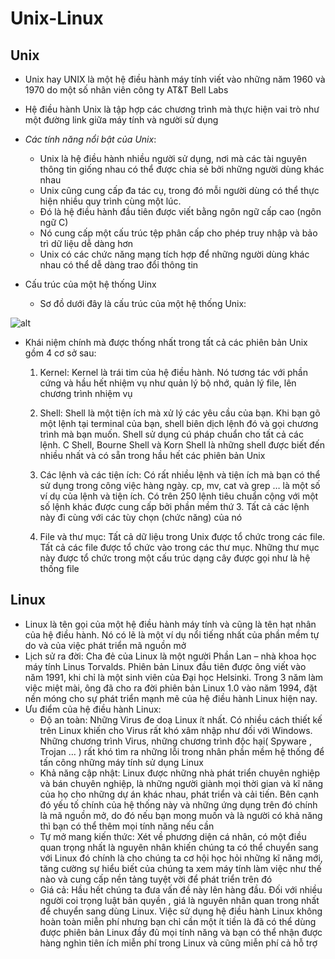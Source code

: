 # Unix-Linux

## Unix
- Unix hay UNIX là một hệ điều hành máy tính viết vào những năm 1960 và 1970 do một số nhân viên công ty AT&T Bell Labs 

- Hệ điều hành Unix là tập hợp các chương trình mà thực hiện vai trò như một đường link giữa máy tính và người sử dụng

-  *Các tính năng nổi bật của Unix*:

   - Unix là hệ điều hành nhiều người sử dụng, nơi mà các tài nguyên thông tin giống nhau có thể được chia sẻ bởi những người dùng khác nhau
   - Unix cũng cung cấp đa tác cụ, trong đó mỗi người dùng có thể thực hiện nhiều quy trình cùng một lúc.
   - Đó là hệ điều hành đầu tiên được viết bằng ngôn ngữ cấp cao (ngôn ngữ C) 
   - Nó cung cấp một cấu trúc tệp phân cấp cho phép truy nhập và bảo trì dữ liệu dễ dàng hơn
   - Unix có các chức năng mạng tích hợp để những người dùng khác nhau có thể dễ dàng trao đổi thông tin

- Cấu trúc của một hệ thống Uinx

   - Sơ đồ dưới đây là cấu trúc của một hệ thống Unix:

 ![alt](https://www.vietjack.com/unix/images/cau_truc_he_thong_unix_linux.jpg)
   - Khái niệm chính mà được thống nhất trong tất cả các phiên bản Unix gồm 4 cơ sở sau:
     1. Kernel: Kernel là trái tim của hệ điều hành. Nó tương tác với phần cứng và hầu hết nhiệm vụ như quản lý bộ nhớ, quản lý file, lên chương trình nhiệm vụ

     2. Shell: Shell là một tiện ích mà xử lý các yêu cầu của bạn. Khi bạn gõ một lệnh tại terminal của bạn, shell biên dịch lệnh đó và gọi chương trình mà bạn muốn. Shell sử dụng cú pháp chuẩn cho tất cả các lệnh. C Shell, Bourne Shell và Korn Shell là những shell được biết đến nhiều nhất và có sẵn trong hầu hết các phiên bản Unix

     3. Các lệnh và các tiện ích: Có rất nhiều lệnh và tiện ích mà bạn có thể sử dụng trong công việc hàng ngày. cp, mv, cat và grep … là một số ví dụ của lệnh và tiện ích. Có trên 250 lệnh tiêu chuẩn cộng với một số lệnh khác được cung cấp bởi phần mềm thứ 3. Tất cả các lệnh này đi cùng với các tùy chọn (chức năng) của nó

     4. File và thư mục: Tất cả dữ liệu trong Unix được tổ chức trong các file. Tất cả các file được tổ chức vào trong các thư mục. Những thư mục này được tổ chức trong một cấu trúc dạng cây được gọi như là hệ thống file

## Linux
- Linux là tên gọi của một hệ điều hành máy tính và cũng là tên hạt nhân của hệ điều hành. Nó có lẽ là một ví dụ nổi tiếng nhất của phần mềm tự do và của việc phát triển mã nguồn mở
- Lịch sử ra đời: Cha đẻ của Linux là một người Phần Lan – nhà khoa học máy tính Linus Torvalds. Phiên bản Linux đầu tiên được ông viết vào năm 1991, khi chỉ là một sinh viên của Đại học Helsinki. Trong 3 năm làm việc miệt mài, ông đã cho ra đời phiên bản Linux 1.0 vào năm 1994, đặt nền móng cho sự phát triển mạnh mẽ của hệ điều hành Linux hiện nay.
- Ưu điểm của hệ điều hành Linux:
   - Độ an toàn: Những Virus đe doạ Linux ít nhất. Có nhiều cách thiết kế trên Linux khiến cho Virus rất khó xâm nhập như đối với Windows. Những chương trình Virus, những chương trình độc hại( Spyware , Trojan … ) rất khó tìm ra những lỗi trong nhân phần mềm hệ thống để tấn công những máy tính sử dụng Linux 
   - Khả năng cập nhật: Linux được những nhà phát triển chuyên nghiệp và bán chuyên nghiệp, là những người giành mọi thời gian và kĩ năng của họ cho những dự án khác nhau, phát triển và cải tiến. Bên cạnh đó yếu tố chính của hệ thống này và những ứng dụng trên đó chính là mã nguồn mở, do đó nếu bạn mong muốn và là người có khả năng thì bạn có thể thêm mọi tính năng nếu cần
   - Tự mở mang kiến thức: Xét về phương diện cá nhân, có một điều quan trọng nhất là nguyên nhân khiến chúng ta có thể chuyển sang với Linux đó chính là cho chúng ta cơ hội học hỏi những kĩ năng mới, tăng cường sự hiểu biết của chúng ta xem máy tính làm việc như thế nào và cung cấp nền tảng tuyệt vời để phát triển trên đó
   - Giá cả: Hầu hết chúng ta đưa vấn đề này lên hàng đầu. Đối với nhiều người coi trọng luật bản quyền , giá là nguyên nhân quan trong nhất để chuyển sang dùng Linux. Việc sử dụng hệ điều hành Linux không hoàn toàn miễn phí nhưng bạn chỉ cần một ít tiền là đã có thể dùng được phiên bản Linux đầy đủ mọi tính năng và bạn có thể nhận được hàng nghìn tiên ích miễn phí trong Linux và cũng miễn phí cả hỗ trợ
